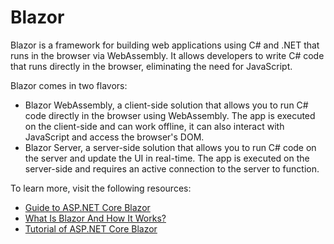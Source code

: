 # Blazor

Blazor is a framework for building web applications using C# and .NET that runs in the browser via WebAssembly. It allows developers to write C# code that runs directly in the browser, eliminating the need for JavaScript.

Blazor comes in two flavors: 
 - Blazor WebAssembly, a client-side solution that allows you to run C# code directly in the browser using WebAssembly. The app is executed on the client-side and can work offline, it can also interact with JavaScript and access the browser's DOM. 
 - Blazor Server, a server-side solution that allows you to run C# code on the server and update the UI in real-time. The app is executed on the server-side and requires an active connection to the server to function.

To learn more, visit the following resources:

- [Guide to ASP.NET Core Blazor](https://learn.microsoft.com/en-us/aspnet/core/blazor/?view=aspnetcore-7.0)
- [What Is Blazor And How It Works?](https://www.c-sharpcorner.com/article/what-is-blazor-and-how-does-it-works/)
- [Tutorial of ASP.NET Core Blazor](https://www.youtube.com/watch?v=LyO4zj6NRuc)